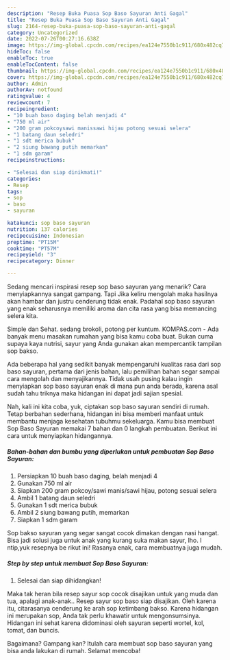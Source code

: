 ```yaml
---
description: "Resep Buka Puasa Sop Baso Sayuran Anti Gagal"
title: "Resep Buka Puasa Sop Baso Sayuran Anti Gagal"
slug: 2164-resep-buka-puasa-sop-baso-sayuran-anti-gagal
category: Uncategorized
date: 2022-07-26T00:27:16.638Z
image: https://img-global.cpcdn.com/recipes/ea124e7550b1c911/680x482cq70/sop-baso-sayuran-foto-resep-utama.jpg
hideToc: false
enableToc: true
enableTocContent: false
thumbnail: https://img-global.cpcdn.com/recipes/ea124e7550b1c911/680x482cq70/sop-baso-sayuran-foto-resep-utama.jpg
cover: https://img-global.cpcdn.com/recipes/ea124e7550b1c911/680x482cq70/sop-baso-sayuran-foto-resep-utama.jpg
author: Admin
authorAv: notfound
ratingvalue: 4
reviewcount: 7
recipeingredient:
- "10 buah baso daging belah menjadi 4"
- "750 ml air"
- "200 gram pokcoysawi manissawi hijau potong sesuai selera"
- "1 batang daun seledri"
- "1 sdt merica bubuk"
- "2 siung bawang putih memarkan"
- "1 sdm garam"
recipeinstructions:

- "Selesai dan siap dinikmati!"
categories:
- Resep
tags:
- sop
- baso
- sayuran

katakunci: sop baso sayuran 
nutrition: 137 calories
recipecuisine: Indonesian
preptime: "PT15M"
cooktime: "PT57M"
recipeyield: "3"
recipecategory: Dinner

---
```



Sedang mencari inspirasi resep sop baso sayuran yang menarik? Cara menyiapkannya sangat gampang. Tapi Jika keliru mengolah maka hasilnya akan hambar dan justru cenderung tidak enak. Padahal sop baso sayuran yang enak seharusnya memiliki aroma dan cita rasa yang bisa memancing selera kita.


Simple dan Sehat. sedang brokoli, potong per kuntum. KOMPAS.com - Ada banyak menu masakan rumahan yang bisa kamu coba buat. Bukan cuma supaya kaya nutrisi, sayur yang Anda gunakan akan mempercantik tampilan sop bakso.

Ada beberapa hal yang sedikit banyak mempengaruhi kualitas rasa dari sop baso sayuran, pertama dari jenis bahan, lalu pemilihan bahan segar sampai cara mengolah dan menyajikannya. Tidak usah pusing kalau ingin menyiapkan sop baso sayuran enak di mana pun anda berada, karena asal sudah tahu triknya maka hidangan ini dapat jadi sajian spesial.


Nah, kali ini kita coba, yuk, ciptakan sop baso sayuran sendiri di rumah. Tetap berbahan sederhana, hidangan ini bisa memberi manfaat untuk membantu menjaga kesehatan tubuhmu sekeluarga. Kamu bisa membuat Sop Baso Sayuran memakai 7 bahan dan 0 langkah pembuatan. Berikut ini cara untuk menyiapkan hidangannya.

<!--inarticleads1-->

##### Bahan-bahan dan bumbu yang diperlukan untuk pembuatan Sop Baso Sayuran:

1. Persiapkan 10 buah baso daging, belah menjadi 4
1. Gunakan 750 ml air
1. Siapkan 200 gram pokcoy/sawi manis/sawi hijau, potong sesuai selera
1. Ambil 1 batang daun seledri
1. Gunakan 1 sdt merica bubuk
1. Ambil 2 siung bawang putih, memarkan
1. Siapkan 1 sdm garam


Sop bakso sayuran yang segar sangat cocok dimakan dengan nasi hangat. Bisa jadi solusi juga untuk anak yang kurang suka makan sayur, lho. I ntip,yuk resepnya be rikut ini! Rasanya enak, cara membuatnya juga mudah. 

<!--inarticleads2-->

##### Step by step untuk membuat Sop Baso Sayuran:


1. Selesai dan siap dihidangkan!

Maka tak heran bila resep sayur sop cocok disajikan untuk yang muda dan tua, apalagi anak-anak.. Resep sayur sop baso siap disajikan. Oleh karena itu, citarasanya cenderung ke arah sop ketimbang bakso. Karena hidangan ini merupakan sop, Anda tak perlu khawatir untuk mengonsumsinya. Hidangan ini sehat karena didominasi oleh sayuran seperti wortel, kol, tomat, dan buncis. 

Bagaimana? Gampang kan? Itulah cara membuat sop baso sayuran yang bisa anda lakukan di rumah. Selamat mencoba!
